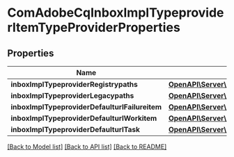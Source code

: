 # ComAdobeCqInboxImplTypeproviderItemTypeProviderProperties

## Properties
Name | Type | Description | Notes
------------ | ------------- | ------------- | -------------
**inboxImplTypeproviderRegistrypaths** | [**OpenAPI\Server\Model\ConfigNodePropertyArray**](ConfigNodePropertyArray.md) |  | [optional] 
**inboxImplTypeproviderLegacypaths** | [**OpenAPI\Server\Model\ConfigNodePropertyArray**](ConfigNodePropertyArray.md) |  | [optional] 
**inboxImplTypeproviderDefaulturlFailureitem** | [**OpenAPI\Server\Model\ConfigNodePropertyString**](ConfigNodePropertyString.md) |  | [optional] 
**inboxImplTypeproviderDefaulturlWorkitem** | [**OpenAPI\Server\Model\ConfigNodePropertyString**](ConfigNodePropertyString.md) |  | [optional] 
**inboxImplTypeproviderDefaulturlTask** | [**OpenAPI\Server\Model\ConfigNodePropertyString**](ConfigNodePropertyString.md) |  | [optional] 

[[Back to Model list]](../README.md#documentation-for-models) [[Back to API list]](../README.md#documentation-for-api-endpoints) [[Back to README]](../README.md)


